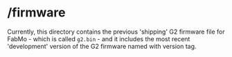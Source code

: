 # /firmware
Currently, this directory contains the previous 'shipping' G2 firmware file for FabMo - which is called `g2.bin` - and it includes the most recent 'development' version of the G2 firmware named with version tag.